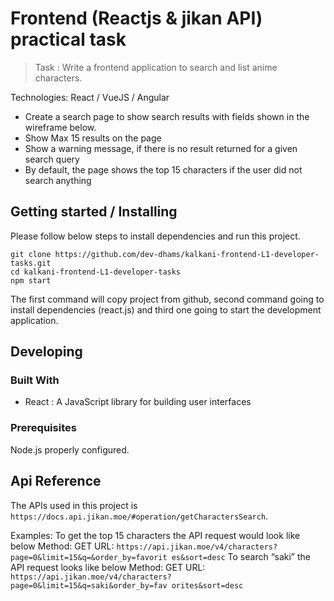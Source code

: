 

# Frontend (Reactjs & jikan API) practical task 
> Task : Write a frontend application to search and list anime characters.

Technologies: React / VueJS / Angular
* Create a search page to show search results with fields shown in the wireframe below.
* Show Max 15 results on the page
* Show a warning message, if there is no result returned for a given
search query
* By default, the page shows the top 15 characters if the user did not
search anything

## Getting started / Installing

Please follow below steps to install dependencies and run this project.

```shell
git clone https://github.com/dev-dhams/kalkani-frontend-L1-developer-tasks.git
cd kalkani-frontend-L1-developer-tasks 
npm start
```

The first command will copy project from github, second command going to install dependencies (react.js) and third one going to start the development application.

## Developing

### Built With
* React : A JavaScript library for building user interfaces


### Prerequisites
Node.js properly configured.

## Api Reference
The APIs used in this project is `https://docs.api.jikan.moe/#operation/getCharactersSearch`.

Examples:
To get the top 15 characters the API request would look like below
Method: GET
      URL: `https://api.jikan.moe/v4/characters?page=0&limit=15&q=&order_by=favorit
      es&sort=desc`
To search “saki” the API request looks like below
Method: GET
URL: `https://api.jikan.moe/v4/characters?page=0&limit=15&q=saki&order_by=fav
orites&sort=desc`
